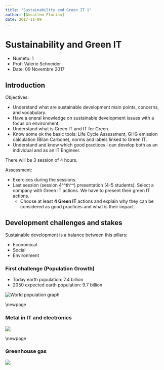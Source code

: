 ```yaml
---
title: "Sustainability and Green IT 1"
author: [Amsallem Florian]
date: 2017-11-09
...
```


# Sustainability and Green IT

* Numeto: 1
* Prof: Valerie Schneider
* Date: 09 Novembre 2017

## Introduction

Objectives:

* Understand what are sustainable development main points, concerns, and
vocabulary.
* Have a eneral knowledge on sustainable development issues with a focus
on environment.
* Understand what is Green IT and IT for Green.
* Know some ok the basic tools: Life Cycle Assessment, GHG emission calculation
(Bilan Carbone), norms and labels linked to Green IT.
* Understand and know which good practices I can develop both as an individual
and as an IT Engineer.

There will be 3 session of 4 hours.

Assessment:

* Exercices during the sessions.
* Last session (session 4^^th^^) presentation (4-5 students). Select a company
with Green IT actions. We have to present their green IT actions.
    * Choose at least **4 Green IT** actions and explain why they can be
considered as good practices and what is their impact.

## Development challenges and stakes

Sustainable development is a balance between this pillars:

* Economical
* Social
* Environment

### First challenge (Population Growth)

* Today earth population: 7.4 billion
* 2050 expected earth population: 9.7 billion

![World population graph](https://upload.wikimedia.org/wikipedia/commons/thumb/b/b7/Population_curve.svg/350px-Population_curve.svg.png)

\newpage

### Metal in IT and electronics

![](http://www.assemblee-nationale.fr/13/rap-info/i3880-16.gif)

\newpage

### Greenhouse gas

![](http://energyeducation.ca/wiki/images/thumb/7/7b/Earth_greenhouse_effect_EPA_2012.png/760px-Earth_greenhouse_effect_EPA_2012.png)
